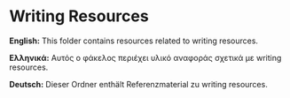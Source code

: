 # Writing Resources

**English:** This folder contains resources related to writing resources.

**Ελληνικά:** Αυτός ο φάκελος περιέχει υλικό αναφοράς σχετικά με writing resources.

**Deutsch:** Dieser Ordner enthält Referenzmaterial zu writing resources.
